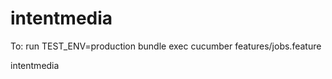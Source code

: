intentmedia
===========

To: run
TEST_ENV=production bundle exec cucumber features/jobs.feature

intentmedia
